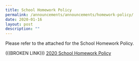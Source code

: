 ```yaml
---
title: School Homework Policy
permalink: /announcements/announcements/homework-policy/
date: 2020-01-16
layout: post
description: ""
---
```

Please refer to the attached for the School Homework Policy.

(((BROKEN LINK)))
[2020 School Homework Policy](https://riversidepri.moe.edu.sg/wp-content/uploads/2020/01/2020_School_Homework_Policy.pdf)